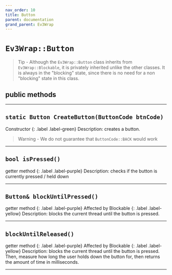 ```yaml
---
nav_order: 10
title: Button
parent: documentation
grand_parent: Ev3Wrap
---
```


# `Ev3Wrap::Button`
> Tip - Although the `Ev3Wrap::Button` class inherits from `Ev3Wrap::Blockable`, it is privately inherited unlike the other classes. It is always in the "blocking" state, since there is no need for a non "blocking" state in this class.

## public methods

---

## `static Button CreateButton(ButtonCode btnCode)`
Constructor
{: .label .label-green}
Description: creates a button.
>   Warning - We do not guarantee that `ButtonCode::BACK` would work

---

## `bool isPressed()`
getter method
{: .label .label-purple}
Description: checks if the button is currently pressed / held down

---

## `Button& blockUntilPressed()`
getter method
{: .label .label-purple}
Affected by Blockable
{: .label .label-yellow}
Description: blocks the current thread until the button is pressed.

---

## `blockUntilReleased()`
getter method
{: .label .label-purple}
Affected by Blockable
{: .label .label-yellow}
Description: blocks the current thread until the button is pressed. Then, measure how long the user holds down the button for, then returns the amount of time in milliseconds.

---